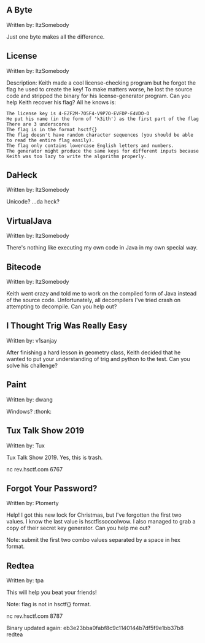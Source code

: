 ## A Byte
Written by: ItzSomebody

Just one byte makes all the difference.



## License
Written by: ItzSomebody

Description: Keith made a cool license-checking program but he forgot the flag he used to create the key! To make matters worse, he lost the source code and stripped the binary for his license-generator program. Can you help Keith recover his flag? All he knows is:

    The license key is 4-EZF2M-7O5F4-V9P7O-EVFDP-E4VDO-O
    He put his name (in the form of 'k3ith') as the first part of the flag
    There are 3 underscores
    The flag is in the format hsctf{}
    The flag doesn't have random character sequences (you should be able to read the entire flag easily).
    The flag only contains lowercase English letters and numbers.
    The generator might produce the same keys for different inputs because Keith was too lazy to write the algorithm properly.



## DaHeck
Written by: ItzSomebody

Unicode? ...da heck?


## VirtualJava
Written by: ItzSomebody

There's nothing like executing my own code in Java in my own special way.



## Bitecode
Written by: ItzSomebody

Keith went crazy and told me to work on the compiled form of Java instead of the source code. Unfortunately, all decompilers I've tried crash on attempting to decompile. Can you help out?


## I Thought Trig Was Really Easy
Written by: v1sanjay

After finishing a hard lesson in geometry class, Keith decided that he wanted to put your understanding of trig and python to the test. Can you solve his challenge?


## Paint
Written by: dwang

Windows? :thonk:


## Tux Talk Show 2019
Written by: Tux

Tux Talk Show 2019. Yes, this is trash.

nc rev.hsctf.com 6767


## Forgot Your Password?
Written by: Ptomerty

Help! I got this new lock for Christmas, but I've forgotten the first two values. I know the last value is hsctfissocoolwow. I also managed to grab a copy of their secret key generator. Can you help me out?

Note: submit the first two combo values separated by a space in hex format.


## Redtea
Written by: tpa

This will help you beat your friends!

Note: flag is not in hsctf{} format.

nc rev.hsctf.com 8787

Binary updated again: eb3e23bba0fabf8c9c1140144b7df5f9e1bb37b8 redtea
